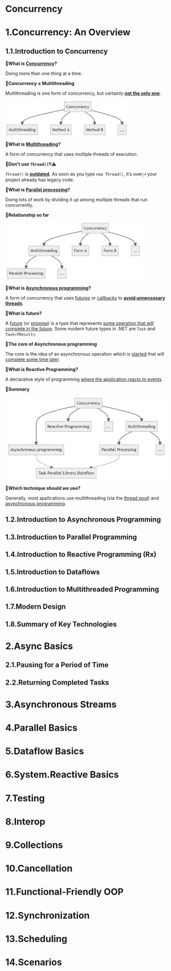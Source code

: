 # Concurrency



# 1.Concurrency: An Overview



## 1.1.Introduction to Concurrency

:pushpin:**What is <u>Concurrency</u>?**

Doing more than one thing at a time.



:pushpin:**Concurrency $\neq$ Multithreading**

Multithreading is one form of concurrency, but certainly <u>**not the only one**</u>.

<img src="img/image-20220105113450589.png" alt="image-20220105113450589" style="zoom: 80%;" />



:pushpin:**What is <u>Multithreading</u>?**

A form of concurrency that uses multiple threads of execution.



:pushpin:**Don't use `Thread()`!!**:warning:

`Thread()` is **<u>outdated</u>**. As soon as you type `new Thread()`, it’s over;:skull: your project already has legacy code.



:pushpin:**What is <u>Parallel processing</u>?**

Doing lots of work by dividing it up among multiple threads that run concurrently.



:pushpin:**Relationship so far**

<img src="img/image-20220105114052995.png" alt="image-20220105114052995" style="zoom:80%;" />



:pushpin:**What is <u>Asynchronous programming</u>?**

A form of concurrency that uses <u>futures</u> or <u>callbacks</u> to **<u>avoid unnecessary threads</u>**.



:pushpin:**What is future?**

A <u>future</u> (or <u>promise</u>) is a type that represents <u>some operation that will complete in the future</u>. Some modern future types in .NET are `Task` and `Task<TResult>`.



:pushpin:**The core of Asynchronous programming**

The core is the idea of an asynchronous operation which is <u>started</u> that will <u>complete some time later</u>.



:pushpin:**What is Reactive Programming?**

A declarative style of programming <u>where the application reacts to events</u>.



:pushpin:**Summary**

![image-20220105134756868](img/image-20220105134756868.png)



:pushpin:**Which technique should we use?**

Generally, most applications use multithreading (via the <u>thread pool</u>) and <u>asynchronous programming</u>.



## 1.2.Introduction to Asynchronous Programming



## 1.3.Introduction to Parallel Programming



## 1.4.Introduction to Reactive Programming (Rx)



## 1.5.Introduction to Dataflows



## 1.6.Introduction to Multithreaded Programming



## 1.7.Modern Design



## 1.8.Summary of Key Technologies



# 2.Async Basics

## 2.1.Pausing for a Period of Time

## 2.2.Returning Completed Tasks

# 3.Asynchronous Streams



# 4.Parallel Basics



# 5.Dataflow Basics



# 6.System.Reactive Basics



# 7.Testing



# 8.Interop



# 9.Collections



# 10.Cancellation



# 11.Functional-Friendly OOP



# 12.Synchronization



# 13.Scheduling



# 14.Scenarios



